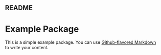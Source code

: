 ## README

# Example Package

This is a simple example package. You can use
[Github-flavored Markdown](https://guides.github.com/features/mastering-markdown/)
to write your content.